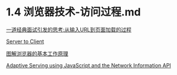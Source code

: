 # 1.4 浏览器技术-访问过程.md

[一道经典面试引发的思考:从输入URL到页面加载的过程](https://blog.csdn.net/qiuchangjun/article/details/79760994)

[Server to Client](https://alistapart.com/article/server-to-client)

[图解浏览器的基本工作原理](https://zhuanlan.zhihu.com/p/47407398)

[Adaptive Serving using JavaScript and the Network Information API](https://dev.to/addyosmani/adaptive-serving-using-javascript-and-the-network-information-api-331p)
